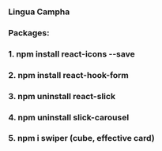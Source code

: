 ### Lingua Campha
### Packages:
### 1. npm install react-icons --save
### 2. npm install react-hook-form
### 3. npm uninstall react-slick
### 4. npm uninstall slick-carousel
### 5.  npm i swiper (cube, effective card)